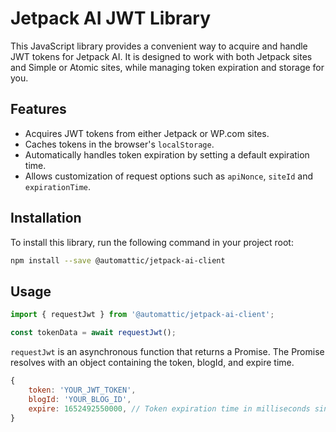 # Jetpack AI JWT Library

This JavaScript library provides a convenient way to acquire and handle JWT tokens for Jetpack AI. It is designed to work with both Jetpack sites and Simple or Atomic sites, while managing token expiration and storage for you.

## Features

- Acquires JWT tokens from either Jetpack or WP.com sites.
- Caches tokens in the browser's `localStorage`.
- Automatically handles token expiration by setting a default expiration time.
- Allows customization of request options such as `apiNonce`, `siteId` and `expirationTime`.

## Installation

To install this library, run the following command in your project root:

```bash
npm install --save @automattic/jetpack-ai-client
```

## Usage

```javascript
import { requestJwt } from '@automattic/jetpack-ai-client';

const tokenData = await requestJwt();
```

`requestJwt` is an asynchronous function that returns a Promise. The Promise resolves with an object containing the token, blogId, and expire time.

```javascript
{
	token: 'YOUR_JWT_TOKEN',
	blogId: 'YOUR_BLOG_ID',
	expire: 1652492550000, // Token expiration time in milliseconds since the Unix Epoch
}
```